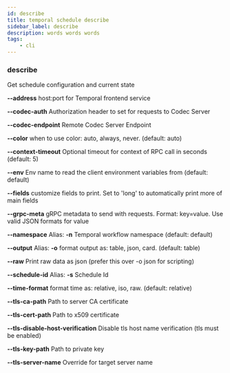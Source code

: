 ```yaml
---
id: describe
title: temporal schedule describe
sidebar_label: describe
description: words words words
tags:
	- cli
---
```


### describe

Get schedule configuration and current state

**--address**
host:port for Temporal frontend service

**--codec-auth**
Authorization header to set for requests to Codec Server

**--codec-endpoint**
Remote Codec Server Endpoint

**--color**
when to use color: auto, always, never. (default: auto)

**--context-timeout**
Optional timeout for context of RPC call in seconds (default: 5)

**--env**
Env name to read the client environment variables from (default: default)

**--fields**
customize fields to print. Set to 'long' to automatically print more of main fields

**--grpc-meta**
gRPC metadata to send with requests. Format: key=value. Use valid JSON formats for value

**--namespace**
Alias: **-n**
Temporal workflow namespace (default: default)

**--output**
Alias: **-o**
format output as: table, json, card. (default: table)

**--raw**
Print raw data as json (prefer this over -o json for scripting)

**--schedule-id**
Alias: **-s**
Schedule Id

**--time-format**
format time as: relative, iso, raw. (default: relative)

**--tls-ca-path**
Path to server CA certificate

**--tls-cert-path**
Path to x509 certificate

**--tls-disable-host-verification**
Disable tls host name verification (tls must be enabled)

**--tls-key-path**
Path to private key

**--tls-server-name**
Override for target server name

